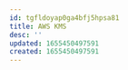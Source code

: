 ```yaml
---
id: tgfldoyap0ga4bfj5hpsa81
title: AWS KMS
desc: ''
updated: 1655450497591
created: 1655450497591
---
```


